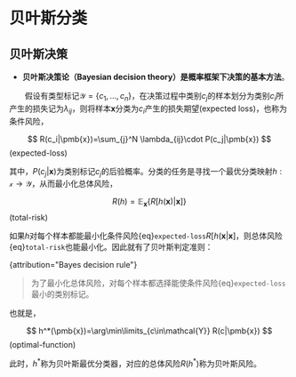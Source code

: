 # 贝叶斯分类

## 贝叶斯决策

- **贝叶斯决策论（Bayesian decision theory）是概率框架下决策的基本方法**。

&emsp;&emsp;假设有类型标记$\mathcal{Y}=\{c_1,...,c_n\}$，在决策过程中类别$c_j$的样本划分为类别$c_i$所产生的损失记为$\lambda_{ij}$，则将样本$\pmb{x}$分类为$c_i$产生的损失期望(expected loss)，也称为条件风险，

$$
R(c_i|\pmb{x})=\sum_{j}^N \lambda_{ij}\cdot P(c_j|\pmb{x})
$$(expected-loss)

其中，$P(c_j|\pmb{x})$为类别标记$c_j$的后验概率。分类的任务是寻找一个最优分类映射$h:\mathcal{x}\rightarrow \mathcal{Y}$，从而最小化总体风险，

$$
R(h)=\mathbb{E}_{\pmb{x}}\{R[h(\pmb{x})|\pmb{x}]\}
$$(total-risk)

如果$h$对每个样本都能最小化条件风险{eq}`expected-loss`$R[h(\pmb{x}|\pmb{x}]$，则总体风险{eq}`total-risk`也能最小化。因此就有了贝叶斯判定准则：

{attribution="Bayes decision rule"}
> 为了最小化总体风险，对每个样本都选择能使条件风险{eq}`expected-loss`最小的类别标记。

也就是，

$$
h^*(\pmb{x})=\arg\min\limits_{c\in\mathcal{Y}} R(c|\pmb{x})
$$(optimal-function)

此时，$h^*$称为贝叶斯最优分类器，对应的总体风险$R(h^*)$称为贝叶斯风险。